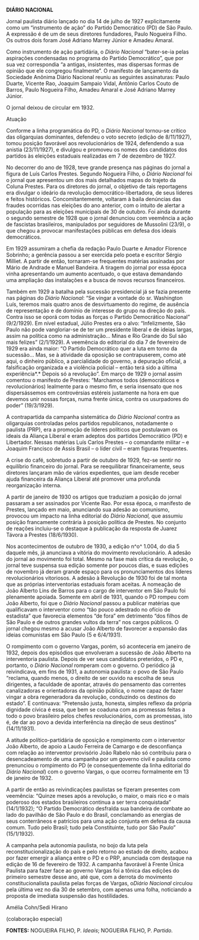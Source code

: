 **DIÁRIO NACIONAL**

Jornal paulista diário lançado no dia 14 de julho de 1927 explicitamente
como um “instrumento de ação” do Partido Democrático (PD) de São Paulo.
A expressão é de um de seus diretores fundadores, Paulo Nogueira Filho.
Os outros dois foram José Adriano Marrey Júnior e Amadeu Amaral.

Como instrumento de ação partidária, o *Diário Nacional* “bater-se-ia
pelas aspirações condensadas no programa do Partido Democrático”, que
por sua vez correspondia “a antigas, insistentes, mas dispersas formas
de opinião que ele congregou finalmente”. O manifesto de lançamento da
Sociedade Anônima Diário Nacional reuniu as seguintes assinaturas: Paulo
Duarte, Vicente Rao, Joaquim Sampaio Vidal, Antônio Carlos Couto de
Barros, Paulo Nogueira Filho, Amadeu Amaral e José Adriano Marrey
Júnior.

O jornal deixou de circular em 1932.

Atuação

Conforme a linha programática do PD, o *Diário Nacional* tornou-se
crítico das oligarquias dominantes, defendeu o voto secreto (edição de
8/11/1927), tomou posição favorável aos revolucionários de 1924,
defendendo a sua anistia (23/11/1927), e divulgou e promoveu os nomes
dos candidatos dos partidos às eleições estaduais realizadas em 7 de
dezembro de 1927.

No decorrer do ano de 1928, teve grande presença nas páginas do jornal a
figura de Luís Carlos Prestes. Segundo Nogueira Filho, o *Diário
Nacional* foi o jornal que apresentou um dos mais detalhados mapas do
trajeto da Coluna Prestes. Para os diretores do jornal, o objetivo de
tais reportagens era divulgar o ideário da revolução
democrático-libertadora, de seus líderes e feitos históricos.
Concomitantemente, voltaram à baila denúncias das fraudes ocorridas nas
eleições do ano anterior, com o intuito de alertar a população para as
eleições municipais de 30 de outubro. Foi ainda durante o segundo
semestre de 1928 que o jornal denunciou com veemência a ação de
fascistas brasileiros, manipulados por seguidores de Mussolini (23/9), o
que chegou a provocar manifestações públicas em defesa dos ideais
democráticos.

Em 1929 assumiram a chefia da redação Paulo Duarte e Amador Florence
Sobrinho; a gerência passou a ser exercida pelo poeta e escritor Sérgio
Milliet. A partir de então, tornaram-se frequentes matérias assinadas
por Mário de Andrade e Manuel Bandeira. A tiragem do jornal por essa
época vinha apresentando um aumento acentuado, o que estava demandando
uma ampliação das instalações e a busca de novos recursos financeiros.

Também em 1929 a batalha pela sucessão presidencial já se fazia presente
nas páginas do *Diário Nacional*: “Se vingar a vontade do sr. Washington
Luís, teremos mais quatro anos de desvirtuamento do regime, de ausência
de representação e de domínio de interesse do grupo na direção do país.
Contra isso se oporá com todas as forças o Partido Democrático Nacional”
(9/2/1929). Em nível estadual, Júlio Prestes era o alvo: “Infelizmente,
São Paulo não pode vangloriar-se de ter um presidente liberal e de
ideias largas, assim na política como na administração… Minas e Rio
Grande do Sul são mais felizes” (2/1/1929). A veemência do editorial do
dia 7 de fevereiro de 1929 era ainda maior: “O Partido Democrático quer
a luta em torno da sucessão… Mas, se à atividade da oposição se
contrapuserem, como até aqui, o dinheiro público, a parcialidade do
governo, a depuração oficial, a falsificação organizada e a violência
policial – então terá sido a última experiência*.* Depois só a
revolução”. Em março de 1929 o jornal assim comentou o manifesto de
Prestes: “Marchamos todos (democráticos e revolucionários) lealmente
para o mesmo fim, e seria insensato que nos dispersássemos em
controvérsias estéreis justamente na hora em que devemos unir nossas
forças, numa frente única, contra os usurpadores do poder” (19/3/1929).

A contrapartida da campanha sistemática do *Diário Nacional* contra as
oligarquias controladas pelos partidos republicanos, notadamente o
paulista (PRP), era a promoção de líderes políticos que postulavam os
ideais da Aliança Liberal e eram adeptos dos partidos Democrático (PD) e
Libertador. Nessas matérias Luís Carlos Prestes – o comandante militar –
e Joaquim Francisco de Assis Brasil – o líder civil – eram figuras
frequentes.

A crise do café, sobretudo a partir de outubro de 1929, fez-se sentir no
equilíbrio financeiro do jornal. Para se reequilibrar financeiramente,
seus diretores lançaram mão de vários expedientes, que iam desde receber
ajuda financeira da Aliança Liberal até promover uma profunda
reorganização interna.

A partir de janeiro de 1930 os artigos que traduziam a posição do jornal
passaram a ser assinados por Vicente Rao. Por essa época, o manifesto de
Prestes, lançado em maio, anunciando sua adesão ao comunismo, provocou
um impacto na linha editorial do *Diário Nacional,* que assumiu posição
francamente contrária à posição política de Prestes. No conjunto de
reações incluiu-se o destaque à publicação da resposta de Juarez Távora
a Prestes (18/6/1930).

Nos acontecimentos de outubro de 1930, a edição n^o^ 1.004, do dia 5
daquele mês, já anunciava a vitória do movimento revolucionário. A
adesão do jornal ao movimento foi total. Mesmo na fase mais crítica da
revolução, o jornal teve suspensa sua edição somente por poucos dias, e
suas edições de novembro já deram grande espaço para os pronunciamentos
dos líderes revolucionários vitoriosos. A adesão à Revolução de 1930 foi
de tal monta que as próprias interventorias estaduais foram aceitas. A
nomeação de João Alberto Lins de Barros para o cargo de interventor em
São Paulo foi plenamente apoiada. Somente em abril de 1931, quando o PD
rompeu com João Alberto, foi que o *Diário Nacional* passou a publicar
matérias que qualificavam o interventor como “tão pouco adestrado no
ofício de estadista” que favorecia elementos “de fora” em detrimento
“dos filhos de São Paulo e de outros grandes vultos da terra” nos cargos
públicos. O jornal chegou mesmo a acusar João Alberto de favorecer a
expansão das ideias comunistas em São Paulo (5 e 6/4/1931).

O rompimento com o governo Vargas, porém, só aconteceria em janeiro de
1932, depois dos episódios que envolveram a sucessão de João Alberto na
interventoria paulista. Depois de ver seus candidatos preteridos, o PD
e, portanto, o *Diário Nacional* romperam com o governo. O periódico já
reivindicava, em fins de 1931, a autonomia paulista: o povo de São Paulo
“reclama, quando menos, o direito de ser ouvido na escolha de seus
dirigentes, a faculdade de apontar, através do pensamento das correntes
canalizadoras e orientadoras da opinião pública, o nome capaz de fazer
vingar a obra regeneradora da revolução, conduzindo os destinos do
estado”. E continuava: “Pretensão justa, honesta, simples reflexo da
própria dignidade cívica é essa, que bem se coaduna com as promessas
feitas a todo o povo brasileiro pelos chefes revolucionários, com as
promessas, isto é, de dar ao povo a devida interferência na direção de
seus destinos” (14/11/1931).

A atitude político-partidária de oposição e rompimento com o interventor
João Alberto, de apoio a Laudo Ferreira de Camargo e de desconfiança com
relação ao interventor provisório João Rabelo não só contribuiu para o
desencadeamento de uma campanha por um governo civil e paulista como
prenunciou o rompimento do PD (e consequentemente da linha editorial do
*Diário Nacional*) com o governo Vargas, o que ocorreu formalmente em 13
de janeiro de 1932.

A partir de então as reivindicações paulistas se fizeram presentes com
veemência: “Quinze meses após a revolução, o maior, o mais rico e o mais
poderoso dos estados brasileiros continua a ser terra conquistada”
(14/1/1932); “O Partido Democrático desfralda sua bandeira de combate ao
lado do pavilhão de São Paulo e do Brasil, conclamando as energias de
seus conterrâneos e patrícios para uma ação conjunta em defesa da causa
comum. Tudo pelo Brasil; tudo pela Constituinte, tudo por São Paulo”
(15/1/1932).

A campanha pela autonomia paulista, no bojo da luta pela
reconstitucionalização do país e pelo retorno ao estado de direito,
acabou por fazer emergir a aliança entre o PD e o PRP, anunciada com
destaque na edição de 16 de fevereiro de 1932. A campanha favorável à
Frente Única Paulista para fazer face ao governo Vargas foi a tônica das
edições do primeiro semestre desse ano, até que, com a derrota do
movimento constitucionalista paulista pelas forças de Vargas, o*Diário
Nacional* circulou pela última vez no dia 30 de setembro, com apenas uma
folha, noticiando a proposta de imediata suspensão das hostilidades.

Amélia Cohn/Sedi Hirano

(colaboração especial)

**FONTES:** NOGUEIRA FILHO, P. *Ideais*; NOGUEIRA FILHO, P. *Partido.*

